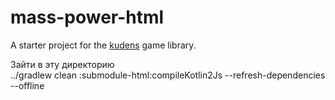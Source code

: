 # mass-power-html
A starter project for the [kudens](https://github.com/perses-games/kudens) game library.  
  
Зайти в эту директорию  
../gradlew clean :submodule-html:compileKotlin2Js --refresh-dependencies --offline   
  

